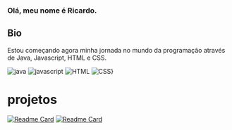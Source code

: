 ### Olá, meu nome é Ricardo.

## Bio

Estou começando agora minha jornada no mundo da programação através de Java, Javascript, HTML e CSS. 

![java](https://img.shields.io/badge/Java-ED8B00?style=for-the-badge&logo=java&logoColor=white)
![javascript](https://img.shields.io/badge/JavaScript-323330?style=for-the-badge&logo=javascript&logoColor=F7DF1E)
![HTML](https://img.shields.io/badge/HTML5-E34F26?style=for-the-badge&logo=html5&logoColor=white)
![CSS}](https://img.shields.io/badge/CSS3-1572B6?style=for-the-badge&logo=css3&logoColor=white)

# projetos

[![Readme Card](https://github-readme-stats.vercel.app/api/pin/?username=ricardocunha42&repo=MUDI.Application-API-Rest)](https://github.com/RicardoCunha42/MUDI.Application-API-Rest) [![Readme Card](https://github-readme-stats.vercel.app/api/pin/?username=ricardocunha42&repo=CRUD-spring-data)](https://github.com/RicardoCunha42/CRUD-spring-data)
